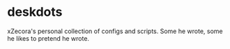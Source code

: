 # deskdots
xZecora's personal collection of configs and scripts. Some he wrote, some he likes to pretend he wrote.
